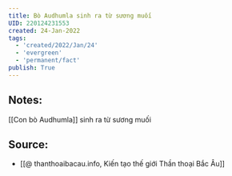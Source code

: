 ```yaml
---
title: Bò Audhumla sinh ra từ sương muối
UID: 220124231553
created: 24-Jan-2022
tags:
  - 'created/2022/Jan/24'
  - 'evergreen'
  - 'permanent/fact'
publish: True
---
```

## Notes:
[[Con bò Audhumla]] sinh ra từ sương muối

## Source:
- [[@ thanthoaibacau.info, Kiến tạo thế giới  Thần thoại Bắc Âu]]


